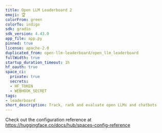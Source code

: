 ```yaml
---
title: Open LLM Leaderboard 2
emoji: 🏆
colorFrom: green
colorTo: indigo
sdk: gradio
sdk_version: 4.43.0
app_file: app.py
pinned: true
license: apache-2.0
duplicated_from: open-llm-leaderboard/open_llm_leaderboard
fullWidth: true
startup_duration_timeout: 1h
hf_oauth: true
space_ci:
  private: true
  secrets:
  - HF_TOKEN
  - WEBHOOK_SECRET
tags:
- leaderboard
short_description: Track, rank and evaluate open LLMs and chatbots
---
```


Check out the configuration reference at https://huggingface.co/docs/hub/spaces-config-reference